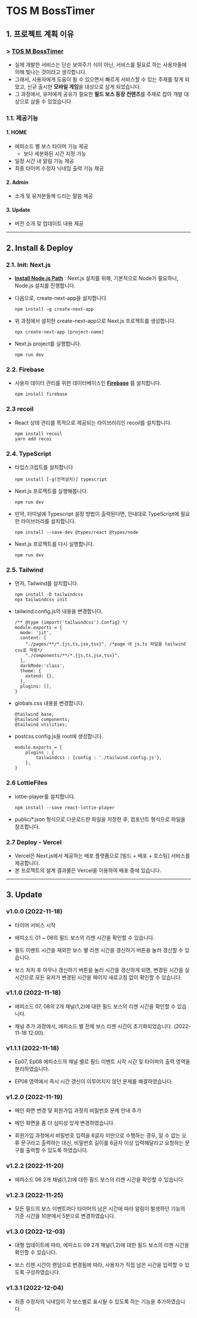 # TOS M BossTimer

## 1. 프로젝트 계획 이유
### > [**TOS M BossTimer**](https://tos-m-bosstimer.vercel.app/)

- 실제 개발한 서비스는 단순 보여주기 식이 아닌, 서비스를 필요로 하는 사용자들에 의해 빛나는 것이라고 생각합니다.
- 그래서, 사용자에게 도움이 될 수 있으면서 빠르게 서비스할 수 있는 주제를 찾게 되었고, 신규 출시한 **모바일 게임**을 대상으로 삼게 되었습니다.
- 그 과정에서, 유저에게 공유가 필요한 **필드 보스 등장 컨텐츠**를 주제로 잡아 개발 대상으로 삼을 수 있었습니다

### 1.1. 제공기능

#### 1. HOME
  - 에피소드 별 보스 타이머 기능 제공
    - 보다 세분화된 시간 지정 가능
  - 일정 시간 내 알림 기능 제공
  - 최종 타이머 수정자 닉네임 출력 기능 제공

#### 2. Admin
  - 소개 및 유저분들께 드리는 말씀 제공

#### 3. Update
  - 버전 소개 및 업데이트 내용 제공 

---

## 2. Install & Deploy

### 2.1. Init: Next.js

- [**Install Node.js Path**](https://nodejs.org/ko/download/) : Next.js 설치를 위해, 기본적으로 Node가 필요하니, Node.js 설치를 진행합니다.

- 다음으로, create-next-app을 설치합니다.
  ```shell
  npm install –g create-next-app
  ```

- 위 과정에서 설치한 create-next-app으로 Next.js 프로젝트를 생성합니다.
  ```shell
  npx create-next-app [project-name]
  ```

- Next.js project를 실행합니다.
  ```shell
  npm run dev
  ```

### 2.2. Firebase

- 사용자 데이터 관리를 위한 데이터베이스인 [**Firebase**](https://firebase.google.com/docs/web/setup?hl=ko) 를 설치합니다.
  ```shell
  npm install firebase
  ```

### 2.3 recoil

- React 상태 관리를 목적으로 제공되는 라이브러리인 recoil를 설치합니다.
  ```shell
  npm install recoil
  yarn add recoi
  ```


### 2.4. TypeScript 

- 타입스크립트를 설치합니다
  ```shell
  npm install [-g(전역설치)] typescript
  ```

- Next.js 프로젝트를 실행해봅니다.
  ```shell
  npm run dev
  ```

- 만약, 터미널에 Typescript 설정 방법이 출력된다면, 안내대로 TypeScript에 필요한 라이브러리를 설치합니다.
  ```shell
  npm install --save-dev @types/react @types/node
  ```

- Next.js 프로젝트를 다시 실행합니다.
  ```shell
  npm run dev
  ```

### 2.5. Tailwind

- 먼저, Tailwind를 설치합니다.
  ```shell
  npm install -D tailwindcss
  npx tailwindcss init
  ```

- tailwind.config.js의 내용을 변경합니다.
  ```
  /** @type {import('tailwindcss').Config} */
  module.exports = {
    mode: 'jit',
    content: [
      "./pages/**/*.{js,ts,jsx,tsx}", /*page 내 js,ts 파일을 tailwind css로 적용*/
      "./components/**/*.{js,ts,jsx,tsx}",
    ],
    darkMode:'class',
    theme: {
      extend: {},
    },
    plugins: [],
  }
  ```

- globals.css 내용을 변경합니다.
  ```
  @tailwind base;
  @tailwind components;
  @tailwind utilities;
  ```

- postcss.config.js을 root에 생성합니다.
  ```
  module.exports = {
      plugins : {
          tailwindcss : {config : './tailwind.config.js'},
      },
  }
  ```

### 2.6 LottieFiles

- lottie-player를 설치합니다.
  ```
  npm install --save react-lottie-player
  ```

- public/*.json 형식으로 다운로드한 파일을 저장한 후, 컴포넌트 형식으로 파일을 참조합니다.


### 2.7 Deploy - Vercel

- Vercel은 Next.js에서 제공하는 배포 플랫폼으로 [빌드 + 배포 + 호스팅] 서비스를 제공합니다.
- 본 프로젝트의 설계 결과물은 Vercel을 이용하여 배포 중에 있습니다.

---

## 3. Update

### v1.0.0 (2022-11-18)

- 타이머 서비스 시작
- 에피소드 01 ~ 08의 필드 보스의 리젠 시간을 확인할 수 있습니다.

- 필드 이벤트 시간을 제외한 보스 별 리젠 시간을 갱신하기 버튼을 눌러 갱신할 수 있습니다.

- 보스 처치 후 아무나 갱신하기 버튼을 눌러 시간을 갱신하게 되면, 변경된 시간을 실시간으로 모든 유저가 변경된 시간을 페이지 새로고침 없이 확인할 수 있습니다.

### v1.1.0 (2022-11-18)

- 에피소드 07, 08의 2개 채널(1,2)에 대한 필드 보스의 리젠 시간을 확인할 수 있습니다.

- 채널 추가 과정에서, 에피소드 별 전체 보스 리젠 시간이 초기화되었습니다. (2022-11-18 12:00).

### v1.1.1 (2022-11-18)

- Ep07, Ep08 에피소드의 채널 별로 필드 이벤트 시작 시간 및 타이머의 출력 영역을 분리하였습니다.

- EP08 영역에서 즉시 시간 갱신이 이루어지지 않던 문제를 해결하였습니다.

### v1.2.0 (2022-11-19)

- 메인 화면 변경 및 회원가입 과정의 비밀번호 문제 안내 추가

- 메인 화면을 좀 더 심미성 있게 변경하였습니다.

- 회원가입 과정에서 비밀번호 입력을 6글자 미만으로 수행하는 경우, 알 수 없는 오류 문구라고 출력하는 대신, 비밀번호 길이를 6글자 이상 입력해달라고 요청하는 문구를 출력할 수 있도록 하였습니다.

### v1.2.2 (2022-11-20)

- 에피소드 06 2개 채널(1,2)에 대한 필드 보스의 리젠 시간을 확인할 수 있습니다.

### v1.2.3 (2022-11-25)

- 모든 필드의 보스 이벤트마다 타이머의 남은 시간에 따라 알림이 발생하던 기능의 기준 시간을 10분에서 5분으로 변경하였습니다.

### v1.3.0 (2022-12-03)

- 대형 업데이트에 따라, 에피소드 09 2개 채널(1,2)에 대한 필드 보스의 리젠 시간을 확인할 수 있습니다.

- 보스 리젠 시간이 랜덤으로 변경됨에 따라, 사용자가 직접 남은 시간을 입력할 수 있도록 구성하였습니다.

### v1.3.1 (2022-12-04)

- 최종 수정자의 닉네임이 각 보스별로 표시될 수 있도록 하는 기능을 추가하였습니다.
